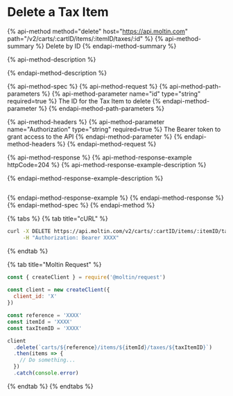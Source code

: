 # Delete a Tax Item

{% api-method method="delete" host="https://api.moltin.com" path="/v2/carts/:cartID/items/:itemID/taxes/:id" %}
{% api-method-summary %}
Delete by ID
{% endapi-method-summary %}

{% api-method-description %}

{% endapi-method-description %}

{% api-method-spec %}
{% api-method-request %}
{% api-method-path-parameters %}
{% api-method-parameter name="id" type="string" required=true %}
The ID for the Tax Item to delete
{% endapi-method-parameter %}
{% endapi-method-path-parameters %}

{% api-method-headers %}
{% api-method-parameter name="Authorization" type="string" required=true %}
The Bearer token to grant access to the API
{% endapi-method-parameter %}
{% endapi-method-headers %}
{% endapi-method-request %}

{% api-method-response %}
{% api-method-response-example httpCode=204 %}
{% api-method-response-example-description %}

{% endapi-method-response-example-description %}

```javascript

```
{% endapi-method-response-example %}
{% endapi-method-response %}
{% endapi-method-spec %}
{% endapi-method %}

{% tabs %}
{% tab title="cURL" %}
```bash
curl -X DELETE https://api.moltin.com/v2/carts/:cartID/items/:itemID/taxes/:taxItemID \
     -H "Authorization: Bearer XXXX"
```
{% endtab %}

{% tab title="Moltin Request" %}
```javascript
const { createClient } = require('@moltin/request')
​
const client = new createClient({
  client_id: 'X'
})

const reference = 'XXXX'
const itemId = 'XXXX'
const taxItemID = 'XXXX'

client
  .delete(`carts/${reference}/items/${itemId}/taxes/${taxItemID}`)
  .then(items => {
    // Do something...
  })
  .catch(console.error)
```
{% endtab %}
{% endtabs %}



